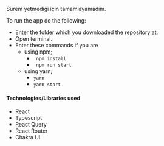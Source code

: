 Sürem yetmediği için tamamlayamadım.

To run the app do the following:
* Enter the folder which you downloaded the repository at.
* Open terminal.
* Enter these commands if you are
    * using npm;
        * ``` npm install``` 
        * ``` npm run start``` 
    * using yarn;
        * ``` yarn ``` 
        * ``` yarn start ``` 


#### Technologies/Libraries used
* React
* Typescript
* React Query
* React Router
* Chakra UI
